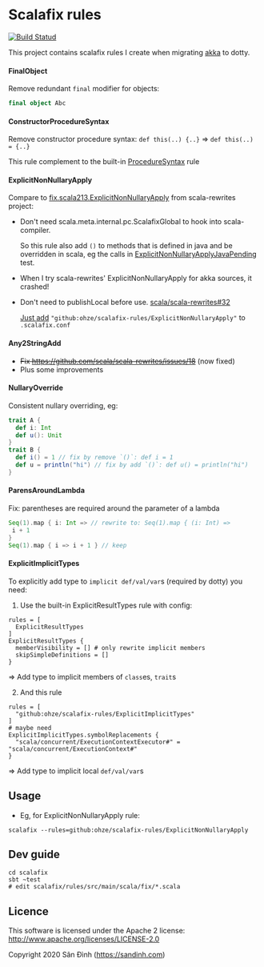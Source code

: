 # Scalafix rules
[![Build Statud](https://github.com/ohze/scalafix-rules/workflows/Scala%20CI/badge.svg)](https://github.com/ohze/scalafix-rules/actions?query=workflow%3A%22Scala+CI%22)

This project contains scalafix rules I create when migrating [akka](https://github.com/akka/akka/) to dotty.

#### FinalObject
Remove redundant `final` modifier for objects:
```scala
final object Abc
```

#### ConstructorProcedureSyntax
Remove constructor procedure syntax: `def this(..) {..}` => `def this(..) = {..}`

This rule complement to the built-in [ProcedureSyntax](https://github.com/scalacenter/scalafix/blob/master/scalafix-rules/src/main/scala/scalafix/internal/rule/ProcedureSyntax.scala) rule

#### ExplicitNonNullaryApply
Compare to [fix.scala213.ExplicitNonNullaryApply](https://github.com/scala/scala-rewrites/blob/1cea92d/rewrites/src/main/scala/fix/scala213/ExplicitNonNullaryApply.scala)
 from scala-rewrites project:
  - Don't need scala.meta.internal.pc.ScalafixGlobal to hook into scala-compiler.
    
    So this rule also add `()` to methods that is defined in java and be overridden in scala, eg the calls in [ExplicitNonNullaryApplyJavaPending](scalafix/input/src/main/scala/fix/scala213/ExplicitNonNullaryApplyJavaPending.scala) test. 
  - When I try scala-rewrites' ExplicitNonNullaryApply for akka sources, it crashed!
  - Don't need to publishLocal before use. [scala/scala-rewrites#32](https://github.com/scala/scala-rewrites/issues/32)
    
    [Just add](https://github.com/ohze/akka/blob/dotty/wip/.scalafix.conf) `"github:ohze/scalafix-rules/ExplicitNonNullaryApply"` to `.scalafix.conf`

#### Any2StringAdd
- ~~Fix https://github.com/scala/scala-rewrites/issues/18~~ (now fixed)
- Plus some improvements

#### NullaryOverride
Consistent nullary overriding, eg:
```scala
trait A {
  def i: Int
  def u(): Unit
}
trait B {
  def i() = 1 // fix by remove `()`: def i = 1
  def u = println("hi") // fix by add `()`: def u() = println("hi")
}
```

#### ParensAroundLambda
Fix: parentheses are required around the parameter of a lambda
```scala
Seq(1).map { i: Int => // rewrite to: Seq(1).map { (i: Int) =>
 i + 1
}
Seq(1).map { i => i + 1 } // keep
```

#### ExplicitImplicitTypes
To explicitly add type to `implicit def/val/var`s (required by dotty) you need:
1. Use the built-in ExplicitResultTypes rule with config:
```hocon
rules = [
  ExplicitResultTypes
]
ExplicitResultTypes {
  memberVisibility = [] # only rewrite implicit members
  skipSimpleDefinitions = []
}
```
=> Add type to implicit members of `class`es, `trait`s

2. And this rule
```hocon
rules = [
  "github:ohze/scalafix-rules/ExplicitImplicitTypes"
]
# maybe need
ExplicitImplicitTypes.symbolReplacements {
  "scala/concurrent/ExecutionContextExecutor#" = "scala/concurrent/ExecutionContext#"
}
```
=> Add type to implicit local `def/val/var`s

## Usage
+ Eg, for ExplicitNonNullaryApply rule:
```
scalafix --rules=github:ohze/scalafix-rules/ExplicitNonNullaryApply
```

## Dev guide
```
cd scalafix
sbt ~test
# edit scalafix/rules/src/main/scala/fix/*.scala
```

## Licence
This software is licensed under the Apache 2 license:
http://www.apache.org/licenses/LICENSE-2.0

Copyright 2020 Sân Đình (https://sandinh.com)
